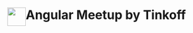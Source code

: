 <h1> 
 <img src="https://meetup.tinkoff.ru/assets/images/event/logo_angular.svg" width="42" height="42" style="float:left;">
 Angular Meetup by Tinkoff
</h1>
    

